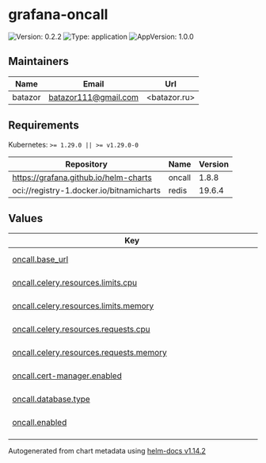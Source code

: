 # grafana-oncall

![Version: 0.2.2](https://img.shields.io/badge/Version-0.2.2-informational?style=flat-square) ![Type: application](https://img.shields.io/badge/Type-application-informational?style=flat-square) ![AppVersion: 1.0.0](https://img.shields.io/badge/AppVersion-1.0.0-informational?style=flat-square)

## Maintainers

| Name | Email | Url |
| ---- | ------ | --- |
| batazor | <batazor111@gmail.com> | <batazor.ru> |

## Requirements

Kubernetes: `>= 1.29.0 || >= v1.29.0-0`

| Repository | Name | Version |
|------------|------|---------|
| https://grafana.github.io/helm-charts | oncall | 1.8.8 |
| oci://registry-1.docker.io/bitnamicharts | redis | 19.6.4 |

## Values

<table height="400px" >
	<thead>
		<th>Key</th>
		<th>Type</th>
		<th>Default</th>
		<th>Description</th>
	</thead>
	<tbody>
		<tr>
			<td id="oncall--base_url"><a href="./values.yaml#L8">oncall.base_url</a></td>
			<td>
string
</td>
			<td>
				<div style="max-width: 300px;">
<pre lang="json">
"grafana.shortlink.best"
</pre>
</div>
			</td>
			<td></td>
		</tr>
		<tr>
			<td id="oncall--celery--resources--limits--cpu"><a href="./values.yaml#L37">oncall.celery.resources.limits.cpu</a></td>
			<td>
string
</td>
			<td>
				<div style="max-width: 300px;">
<pre lang="json">
"200m"
</pre>
</div>
			</td>
			<td></td>
		</tr>
		<tr>
			<td id="oncall--celery--resources--limits--memory"><a href="./values.yaml#L38">oncall.celery.resources.limits.memory</a></td>
			<td>
string
</td>
			<td>
				<div style="max-width: 300px;">
<pre lang="json">
"512Mi"
</pre>
</div>
			</td>
			<td></td>
		</tr>
		<tr>
			<td id="oncall--celery--resources--requests--cpu"><a href="./values.yaml#L40">oncall.celery.resources.requests.cpu</a></td>
			<td>
string
</td>
			<td>
				<div style="max-width: 300px;">
<pre lang="json">
"15m"
</pre>
</div>
			</td>
			<td></td>
		</tr>
		<tr>
			<td id="oncall--celery--resources--requests--memory"><a href="./values.yaml#L41">oncall.celery.resources.requests.memory</a></td>
			<td>
string
</td>
			<td>
				<div style="max-width: 300px;">
<pre lang="json">
"50Mi"
</pre>
</div>
			</td>
			<td></td>
		</tr>
		<tr>
			<td id="oncall--cert-manager--enabled"><a href="./values.yaml#L64">oncall.cert-manager.enabled</a></td>
			<td>
bool
</td>
			<td>
				<div style="max-width: 300px;">
<pre lang="json">
false
</pre>
</div>
			</td>
			<td></td>
		</tr>
		<tr>
			<td id="oncall--database--type"><a href="./values.yaml#L67">oncall.database.type</a></td>
			<td>
string
</td>
			<td>
				<div style="max-width: 300px;">
<pre lang="json">
"postgresql"
</pre>
</div>
			</td>
			<td></td>
		</tr>
		<tr>
			<td id="oncall--enabled"><a href="./values.yaml#L6">oncall.enabled</a></td>
			<td>
bool
</td>
			<td>
				<div style="max-width: 300px;">
<pre lang="json">
true
</pre>
</div>
			</td>
			<td></td>
		</tr>
		<tr>
			<td id="oncall--engine--resources--limits--cpu"><a href="./values.yaml#L13">oncall.engine.resources.limits.cpu</a></td>
			<td>
string
</td>
			<td>
				<div style="max-width: 300px;">
<pre lang="json">
"1000m"
</pre>
</div>
			</td>
			<td></td>
		</tr>
		<tr>
			<td id="oncall--engine--resources--limits--memory"><a href="./values.yaml#L14">oncall.engine.resources.limits.memory</a></td>
			<td>
string
</td>
			<td>
				<div style="max-width: 300px;">
<pre lang="json">
"512Mi"
</pre>
</div>
			</td>
			<td></td>
		</tr>
		<tr>
			<td id="oncall--engine--resources--requests--cpu"><a href="./values.yaml#L16">oncall.engine.resources.requests.cpu</a></td>
			<td>
string
</td>
			<td>
				<div style="max-width: 300px;">
<pre lang="json">
"150m"
</pre>
</div>
			</td>
			<td></td>
		</tr>
		<tr>
			<td id="oncall--engine--resources--requests--memory"><a href="./values.yaml#L17">oncall.engine.resources.requests.memory</a></td>
			<td>
string
</td>
			<td>
				<div style="max-width: 300px;">
<pre lang="json">
"128Mi"
</pre>
</div>
			</td>
			<td></td>
		</tr>
		<tr>
			<td id="oncall--externalGrafana--url"><a href="./values.yaml#L109">oncall.externalGrafana.url</a></td>
			<td>
string
</td>
			<td>
				<div style="max-width: 300px;">
<pre lang="json">
"https://grafana.shortlink.best"
</pre>
</div>
			</td>
			<td></td>
		</tr>
		<tr>
			<td id="oncall--externalPostgresql--db_name"><a href="./values.yaml#L75">oncall.externalPostgresql.db_name</a></td>
			<td>
string
</td>
			<td>
				<div style="max-width: 300px;">
<pre lang="json">
"oncall"
</pre>
</div>
			</td>
			<td></td>
		</tr>
		<tr>
			<td id="oncall--externalPostgresql--existingSecret"><a href="./values.yaml#L79">oncall.externalPostgresql.existingSecret</a></td>
			<td>
string
</td>
			<td>
				<div style="max-width: 300px;">
<pre lang="json">
"oncall-postgres-pguser-oncall"
</pre>
</div>
			</td>
			<td></td>
		</tr>
		<tr>
			<td id="oncall--externalPostgresql--host"><a href="./values.yaml#L73">oncall.externalPostgresql.host</a></td>
			<td>
string
</td>
			<td>
				<div style="max-width: 300px;">
<pre lang="json">
"oncall-postgres-ha.grafana-oncall"
</pre>
</div>
			</td>
			<td></td>
		</tr>
		<tr>
			<td id="oncall--externalPostgresql--password"><a href="./values.yaml#L77">oncall.externalPostgresql.password</a></td>
			<td>
string
</td>
			<td>
				<div style="max-width: 300px;">
<pre lang="json">
null
</pre>
</div>
			</td>
			<td></td>
		</tr>
		<tr>
			<td id="oncall--externalPostgresql--passwordKey"><a href="./values.yaml#L81">oncall.externalPostgresql.passwordKey</a></td>
			<td>
string
</td>
			<td>
				<div style="max-width: 300px;">
<pre lang="json">
"password"
</pre>
</div>
			</td>
			<td></td>
		</tr>
		<tr>
			<td id="oncall--externalPostgresql--port"><a href="./values.yaml#L74">oncall.externalPostgresql.port</a></td>
			<td>
int
</td>
			<td>
				<div style="max-width: 300px;">
<pre lang="json">
5432
</pre>
</div>
			</td>
			<td></td>
		</tr>
		<tr>
			<td id="oncall--externalPostgresql--user"><a href="./values.yaml#L76">oncall.externalPostgresql.user</a></td>
			<td>
string
</td>
			<td>
				<div style="max-width: 300px;">
<pre lang="json">
"oncall"
</pre>
</div>
			</td>
			<td></td>
		</tr>
		<tr>
			<td id="oncall--externalRabbitmq--existingSecret"><a href="./values.yaml#L93">oncall.externalRabbitmq.existingSecret</a></td>
			<td>
string
</td>
			<td>
				<div style="max-width: 300px;">
<pre lang="json">
"grafana-rabbitmq-default-user"
</pre>
</div>
			</td>
			<td></td>
		</tr>
		<tr>
			<td id="oncall--externalRabbitmq--host"><a href="./values.yaml#L90">oncall.externalRabbitmq.host</a></td>
			<td>
string
</td>
			<td>
				<div style="max-width: 300px;">
<pre lang="json">
"rabbitmq.grafana"
</pre>
</div>
			</td>
			<td></td>
		</tr>
		<tr>
			<td id="oncall--externalRabbitmq--passwordKey"><a href="./values.yaml#L94">oncall.externalRabbitmq.passwordKey</a></td>
			<td>
string
</td>
			<td>
				<div style="max-width: 300px;">
<pre lang="json">
"password"
</pre>
</div>
			</td>
			<td></td>
		</tr>
		<tr>
			<td id="oncall--externalRabbitmq--port"><a href="./values.yaml#L91">oncall.externalRabbitmq.port</a></td>
			<td>
int
</td>
			<td>
				<div style="max-width: 300px;">
<pre lang="json">
5672
</pre>
</div>
			</td>
			<td></td>
		</tr>
		<tr>
			<td id="oncall--externalRabbitmq--usernameKey"><a href="./values.yaml#L95">oncall.externalRabbitmq.usernameKey</a></td>
			<td>
string
</td>
			<td>
				<div style="max-width: 300px;">
<pre lang="json">
"username"
</pre>
</div>
			</td>
			<td></td>
		</tr>
		<tr>
			<td id="oncall--externalRedis--existingSecret"><a href="./values.yaml#L102">oncall.externalRedis.existingSecret</a></td>
			<td>
string
</td>
			<td>
				<div style="max-width: 300px;">
<pre lang="json">
"redis"
</pre>
</div>
			</td>
			<td></td>
		</tr>
		<tr>
			<td id="oncall--externalRedis--host"><a href="./values.yaml#L101">oncall.externalRedis.host</a></td>
			<td>
string
</td>
			<td>
				<div style="max-width: 300px;">
<pre lang="json">
"redis-master.grafana-oncall"
</pre>
</div>
			</td>
			<td></td>
		</tr>
		<tr>
			<td id="oncall--externalRedis--passwordKey"><a href="./values.yaml#L103">oncall.externalRedis.passwordKey</a></td>
			<td>
string
</td>
			<td>
				<div style="max-width: 300px;">
<pre lang="json">
"redis-password"
</pre>
</div>
			</td>
			<td></td>
		</tr>
		<tr>
			<td id="oncall--grafana--enabled"><a href="./values.yaml#L106">oncall.grafana.enabled</a></td>
			<td>
bool
</td>
			<td>
				<div style="max-width: 300px;">
<pre lang="json">
false
</pre>
</div>
			</td>
			<td></td>
		</tr>
		<tr>
			<td id="oncall--ingress-nginx--enabled"><a href="./values.yaml#L61">oncall.ingress-nginx.enabled</a></td>
			<td>
bool
</td>
			<td>
				<div style="max-width: 300px;">
<pre lang="json">
false
</pre>
</div>
			</td>
			<td></td>
		</tr>
		<tr>
			<td id="oncall--ingress--annotations--"cert-manager--io/cluster-issuer""><a href="./values.yaml#L47">oncall.ingress.annotations."cert-manager.io/cluster-issuer"</a></td>
			<td>
string
</td>
			<td>
				<div style="max-width: 300px;">
<pre lang="json">
"cert-manager-production"
</pre>
</div>
			</td>
			<td></td>
		</tr>
		<tr>
			<td id="oncall--ingress--annotations--"nginx--ingress--kubernetes--io/enable-opentelemetry""><a href="./values.yaml#L49">oncall.ingress.annotations."nginx.ingress.kubernetes.io/enable-opentelemetry"</a></td>
			<td>
string
</td>
			<td>
				<div style="max-width: 300px;">
<pre lang="json">
"true"
</pre>
</div>
			</td>
			<td></td>
		</tr>
		<tr>
			<td id="oncall--ingress--annotations--"nginx--ingress--kubernetes--io/enable-owasp-core-rules""><a href="./values.yaml#L48">oncall.ingress.annotations."nginx.ingress.kubernetes.io/enable-owasp-core-rules"</a></td>
			<td>
string
</td>
			<td>
				<div style="max-width: 300px;">
<pre lang="json">
"true"
</pre>
</div>
			</td>
			<td></td>
		</tr>
		<tr>
			<td id="oncall--ingress--enabled"><a href="./values.yaml#L44">oncall.ingress.enabled</a></td>
			<td>
bool
</td>
			<td>
				<div style="max-width: 300px;">
<pre lang="json">
false
</pre>
</div>
			</td>
			<td></td>
		</tr>
		<tr>
			<td id="oncall--ingress--extraPaths[0]--backend--service--name"><a href="./values.yaml#L56">oncall.ingress.extraPaths[0].backend.service.name</a></td>
			<td>
string
</td>
			<td>
				<div style="max-width: 300px;">
<pre lang="json">
"ssl-redirect"
</pre>
</div>
			</td>
			<td></td>
		</tr>
		<tr>
			<td id="oncall--ingress--extraPaths[0]--backend--service--port--name"><a href="./values.yaml#L58">oncall.ingress.extraPaths[0].backend.service.port.name</a></td>
			<td>
string
</td>
			<td>
				<div style="max-width: 300px;">
<pre lang="json">
"use-annotation"
</pre>
</div>
			</td>
			<td></td>
		</tr>
		<tr>
			<td id="oncall--ingress--extraPaths[0]--path"><a href="./values.yaml#L52">oncall.ingress.extraPaths[0].path</a></td>
			<td>
string
</td>
			<td>
				<div style="max-width: 300px;">
<pre lang="json">
"/*"
</pre>
</div>
			</td>
			<td></td>
		</tr>
		<tr>
			<td id="oncall--ingress--extraPaths[0]--pathType"><a href="./values.yaml#L53">oncall.ingress.extraPaths[0].pathType</a></td>
			<td>
string
</td>
			<td>
				<div style="max-width: 300px;">
<pre lang="json">
"Prefix"
</pre>
</div>
			</td>
			<td></td>
		</tr>
		<tr>
			<td id="oncall--mariadb--enabled"><a href="./values.yaml#L84">oncall.mariadb.enabled</a></td>
			<td>
bool
</td>
			<td>
				<div style="max-width: 300px;">
<pre lang="json">
false
</pre>
</div>
			</td>
			<td></td>
		</tr>
		<tr>
			<td id="oncall--migrate--annotations--"argocd--argoproj--io/hook""><a href="./values.yaml#L23">oncall.migrate.annotations."argocd.argoproj.io/hook"</a></td>
			<td>
string
</td>
			<td>
				<div style="max-width: 300px;">
<pre lang="json">
"Sync"
</pre>
</div>
			</td>
			<td></td>
		</tr>
		<tr>
			<td id="oncall--migrate--annotations--"argocd--argoproj--io/hook-delete-policy""><a href="./values.yaml#L24">oncall.migrate.annotations."argocd.argoproj.io/hook-delete-policy"</a></td>
			<td>
string
</td>
			<td>
				<div style="max-width: 300px;">
<pre lang="json">
"HookSucceeded"
</pre>
</div>
			</td>
			<td></td>
		</tr>
		<tr>
			<td id="oncall--migrate--enabled"><a href="./values.yaml#L20">oncall.migrate.enabled</a></td>
			<td>
bool
</td>
			<td>
				<div style="max-width: 300px;">
<pre lang="json">
true
</pre>
</div>
			</td>
			<td></td>
		</tr>
		<tr>
			<td id="oncall--migrate--resources--limits--cpu"><a href="./values.yaml#L28">oncall.migrate.resources.limits.cpu</a></td>
			<td>
string
</td>
			<td>
				<div style="max-width: 300px;">
<pre lang="json">
"2000m"
</pre>
</div>
			</td>
			<td></td>
		</tr>
		<tr>
			<td id="oncall--migrate--resources--limits--memory"><a href="./values.yaml#L29">oncall.migrate.resources.limits.memory</a></td>
			<td>
string
</td>
			<td>
				<div style="max-width: 300px;">
<pre lang="json">
"512Mi"
</pre>
</div>
			</td>
			<td></td>
		</tr>
		<tr>
			<td id="oncall--migrate--resources--requests--cpu"><a href="./values.yaml#L31">oncall.migrate.resources.requests.cpu</a></td>
			<td>
string
</td>
			<td>
				<div style="max-width: 300px;">
<pre lang="json">
"1000m"
</pre>
</div>
			</td>
			<td></td>
		</tr>
		<tr>
			<td id="oncall--migrate--resources--requests--memory"><a href="./values.yaml#L32">oncall.migrate.resources.requests.memory</a></td>
			<td>
string
</td>
			<td>
				<div style="max-width: 300px;">
<pre lang="json">
"128Mi"
</pre>
</div>
			</td>
			<td></td>
		</tr>
		<tr>
			<td id="oncall--oncall"><a href="./values.yaml#L111">oncall.oncall</a></td>
			<td>
object
</td>
			<td>
				<div style="max-width: 300px;">
<pre lang="json">
{}
</pre>
</div>
			</td>
			<td></td>
		</tr>
		<tr>
			<td id="oncall--postgresql--enabled"><a href="./values.yaml#L70">oncall.postgresql.enabled</a></td>
			<td>
bool
</td>
			<td>
				<div style="max-width: 300px;">
<pre lang="json">
false
</pre>
</div>
			</td>
			<td></td>
		</tr>
		<tr>
			<td id="oncall--rabbitmq--enabled"><a href="./values.yaml#L87">oncall.rabbitmq.enabled</a></td>
			<td>
bool
</td>
			<td>
				<div style="max-width: 300px;">
<pre lang="json">
false
</pre>
</div>
			</td>
			<td></td>
		</tr>
		<tr>
			<td id="oncall--redis--enabled"><a href="./values.yaml#L98">oncall.redis.enabled</a></td>
			<td>
bool
</td>
			<td>
				<div style="max-width: 300px;">
<pre lang="json">
false
</pre>
</div>
			</td>
			<td></td>
		</tr>
	</tbody>
</table>

----------------------------------------------
Autogenerated from chart metadata using [helm-docs v1.14.2](https://github.com/norwoodj/helm-docs/releases/v1.14.2)
